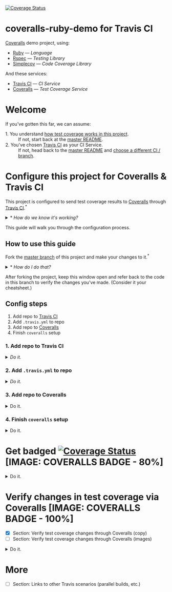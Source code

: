 [![Coverage Status](https://coveralls.io/repos/github/afinetooth/coveralls-demo-ruby/badge.svg?branch=travis)](https://coveralls.io/github/afinetooth/coveralls-demo-ruby?branch=travis)

# coveralls-ruby-demo for Travis CI

[Coveralls](https://coveralls.io/) demo project, using:

* [Ruby](https://www.ruby-lang.org/) — *Language*
* [Rspec](https://rspec.info/) — *Testing Library*
* [Simplecov](https://github.com/colszowka/simplecov) — *Code Coverage Library*

And these services:

* [Travis CI](http:://travis-ci.org) — *CI Service*
* [Coveralls](https://coveralls.io/) — *Test Coverage Service*

# Welcome

If you've gotten this far, we can assume:
   
<dl>
  <dt>1. You understand <a href="https://github.com/afinetooth/coveralls-demo-ruby#1-understand-test-coverage-in-this-project">how test coverage works in this project</a>.</dt>
  <dd>If not, start back at the <a href="https://github.com/afinetooth/coveralls-demo-ruby">master README</a>.</dd>

  <dt>2. You've chosen <a href="https://travis-ci.org/">Travis CI</a> as your CI Service.</dt>
  <dd>If not, head back to the <a href="https://github.com/afinetooth/coveralls-demo-ruby">master README</a> and <a href="https://github.com/afinetooth/coveralls-demo-ruby#which-ci-service-will-you-use">choose a different CI / branch</a>.</dd>
</dl>

# Configure this project for Coveralls & Travis CI

This project is configured to send test coverage results to [Coveralls](https://coveralls.io/) through [Travis CI](https://travis-ci.org/).<sup>*</sup>

<details>
   <summary>* <em>How do we know it's working?</em></summary>

---

Notice the Coveralls badge at the top of the page:

[![Coverage Status](https://coveralls.io/repos/github/afinetooth/coveralls-demo-ruby/badge.svg?branch=travis)](https://coveralls.io/github/afinetooth/coveralls-demo-ruby?branch=travis)

That tells us we're configured correctly and successfully receiving coverage reports back from [Coveralls](https://coveralls.io/).

---

</details>

This guide will walk you through the configuration process.

## How to use this guide

Fork the [master branch](https://github.com/afinetooth/coveralls-demo-ruby/tree/master) of this project and make your changes to it.<sup>*</sup> 

<details>
   <summary>* <em>How do I do that?</em></summary>
   
---

<details>
   <summary><strong>1. Fork the project</strong></summary>

---

Click the __Fork__ button:

![fork-this-project.png](../media/media/fork-this-project.png)

GitHub will tell you it's working on your fork:

![forking-this-project.png](../media/media/forking-this-project.png)

When it's done, you'll see a new repo that looks just like the original, called `coveralls-demo-ruby`, only now you'll notice it belongs to you:

![you-forked-this-project.png](../media/media/you-forked-this-project.png)

---

</details>

<details>
   <summary><strong>2. Clone the project</strong></summary>

---


Click the __Clone or download__ button, then click the __Clipboard icon__ to copy the URL:

![clone-this-project.png](../media/media/clone-this-project.png)

Now go to your terminal and enter the clone command:

```
git clone git@github.com:<your-github-username>/coveralls-demo-ruby.git
```

Your results should look something like this:

```
Cloning into 'coveralls-demo-ruby'...
Enter passphrase for key '/Users/jameskessler/.ssh/id_rsa': 
remote: Enumerating objects: 66, done.
remote: Counting objects: 100% (66/66), done.
remote: Compressing objects: 100% (66/66), done.
remote: Total 543 (delta 40), reused 0 (delta 0), pack-reused 477
Receiving objects: 100% (543/543), 2.51 MiB | 3.05 MiB/s, done.
Resolving deltas: 100% (335/335), done.
```

Great. Now you have a working copy of the project on your local machine.

---

</details>

<details>
   <summary><strong>3. Create a new working branch</strong></summary>

---

Change directories into the project directory:

```
cd coveralls-demo-ruby/
```

And create the new working branch:

*(Call the new branch whatever you wish, for instance: `travis-ci`.)*

```
git checkout -b travis-ci
```

Great. Now you're in a working branch where you can make changes to your own copy of this repo.

You're ready to continue with this guide.

</details>

---

</details>

After forking the project, keep this window open and refer back to the code in this branch to verify the changes you've made. (Consider it your cheatsheet.)

## Config steps

1. Add repo to [Travis CI](https://travis-ci.org/)
2. Add `.travis.yml` to repo
3. Add repo to [Coveralls](https://coveralls.io/)
4. Finish `coveralls` setup

### 1. Add repo to Travis CI

<details>
   <summary><em>Do it.</em></summary>
   
---
   
*If you haven't done so already, [fork this project](https://github.com/afinetooth/coveralls-demo-ruby/blob/travis/README.md#how-to-use-this-guide) and clone it down to your local machine so you're working with a local copy that belongs to you.*

*The rest of these steps apply to* <strong>your *project, not this one</strong>.*

---

To add a new public repo to Travis, __[Sign in](https://travis-ci.org/signin)__ at [http://travis-ci.org/](http://travis-ci.org/) with your GitHub login<sup>*</sup>:

![travis-ci-sign-in.png](../media/media/travis-ci-sign-in.png)

<details>
   <summary>* <em>Need to sign up?</em></summary>

---

Just click <strong><a target="_blank" href="https://travis-ci.org/signup">Sign up</a></strong> and use your GitHub login:

![travis-ci-sign-up.png](../media/media/travis-ci-sign-up.png)

---
</details>

Once you're signed in, click on your profile image on the uppper right and choose <strong>Settings</strong>, or go directly to:<br />
[https://travis-ci.org/account/repositories](https://travis-ci.org/account/repositories):

![travis-ci-settings-repos.png](../media/media/travis-ci-settings-repos.png)

<details>
   <summary><em>Wait! I don't see my repo!</em></summary>
   
---

If Travis doesn't already list all of your *public repos*, click the __Sync account__ button to refresh the list.<sup>*</sup>

<details>
   <summary>* <em>What about private repos?</em></summary>

---

<em><a href="http://travis-ci.org/">http://travis-ci.org/</a> is the free version of the Travis CI service that's always free for public repos. To manage private repos, you'll want to join the paid service at <a href="http://travis-ci.com/">http://travis-ci.com/</a>.</em>

</details>

---

</details>

To add your repo to Travis, simply click the toggle control next to your __repo name__, setting it to __ON__:

![travis-ci-settings-repos-coveralls-demo-ruby.png](../media/media/travis-ci-settings-repos-coveralls-demo-ruby.png)

<details>
   <summary><em>What about those settings?</em></summary>

---

<em>Not necessary right now. You can click on the <strong>Settings button</strong> next to your repo to see some basic configuration options, but for now let's leave everything there as-is.</em>

<em>Our looks like this:</em>

![travis-ci-settings-repos-coveralls-demo-ruby-settings.png](../media/media/travis-ci-settings-repos-coveralls-demo-ruby-settings.png)

---

</details>

__Great! [Travis](http://travis-ci.org/) is now tracking your repo.__

---

</details>

### 2. Add `.travis.yml` to repo

<details>
   <summary><em>Do it.</em></summary>
   
---

According to the <a href="https://docs.travis-ci.com/user/tutorial/">documentation</a>,<sup>*</sup> our next step is to add a `.travis.yml` config file to our repo.

<details>
   <summary>* <em>Where's that documentation?</em></summary>

---

<em>The free version of Travis CI doesn't offer as much hand-holding as the paid version. Clicking on <strong>Documentation</strong> in the footer even takes us to docs for the paid version of the service, which aren't 100% applicable for the free service.</em>

No matter, though. For us, the [Getting started with GitHub](https://docs.travis-ci.com/user/tutorial/#to-get-started-with-travis-ci-using-github) instructions still apply&mdash;<em>after the first three (3) steps aboout adding your repo to travis-ci.com</em>:

![travis-ci-docs-getting-started-with-github.png](../media/media/travis-ci-docs-getting-started-with-github.png)

That `.travis.yml` is for Ruby and applies well <em>enough</em> to our project...

![travis-ci-docs-getting-started-with-github-sample-travis-yml.png](../media/media/travis-ci-docs-getting-started-with-github-sample-travis-yml.png)

...with the exception that we're not using `jruby`. Instead, we're using "regular old ruby", or the MRI (or "Matz") version of Ruby, so our `.travis.yml` looks a little different from the example.

<details>
   <summary>* <em>What if my project's not in Ruby?</em></summary>
   
---

<em>If your project is in a different language, no worries. Travis CI provides a set of [language-specific guides](https://docs.travis-ci.com/user/language-specific/) for forming your `.travis.yml`. For instance, here's the guide for [Javascript with Node](https://docs.travis-ci.com/user/languages/javascript-with-nodejs/).</em>

<em>For this project we're using Ruby, so go with the Ruby config for now.</em>

</details>

---

</details>

Here's the version to use for your project:

```yaml
language: ruby
rvm:
- 2.6.3

script:
  - bundle exec rspec

notifications:
  email: false
```

<details>
   <summary><em>What do those settings mean?</em></summary>

---

Pretty straighforward:

```
language: ruby
rvm:
- 2.6.3
```

Tells Travis that our project is in `ruby`, specifically, version `2.6.3`.

(Moreover, we're using the default Ruby interpreter&mdash;MRI, or "Matz Ruby." If we were using a different interpreter, such as JRuby, then we'd need another line below `-2.6.3`, specifically `- jruby` (*same level of indentation*)).

```
script:
  - bundle exec rspec
```

Is telling Travis how to run our project.

In this case, we're asking Travis to run our test suite (RSpec).

Finally:

```
notifications:
  email: false
```

Tell Travis "don't send me an email every time I push a commit." Completely optional, just a suggestion to keep your first builds from being too noisy.

If you'd like to see how those emails look, just replace `false` with your email, like:

```
notifications:
  email: afinetooth@gmail.com
```

And that's it. Pretty simple, right?

<details>
   <summary><em>Hey, why is my `.travis.yml` different from the version in this branch?</em></summary>

---

Your version is simpler than ours for one reason.

Our `.travis.yml` looks like this:

```yaml
language: ruby
rvm:
- 2.6.3

branches:
  only:
  - travis
  except:
  - master

script:
  - bundle exec rspec

notifications:
  email: false
```

Where the difference is this section:

```yaml
branches:
  only:
  - travis
  except:
  - master
```

That `branches:` section just means we're doing something a little fancier around our branches compared to your project.

Specifically, in our project we only want to run builds on pushes to our `travis` branch, which is the only branch we've configured to work with Travis CI. (Other branches work with other CI services.)

Therefore, we use the `only:` declaration and specify `travis` (*for the `travis` branch*).

For good measure, we've also added the `except:` declaration&mdash;not strictly necessary, but informative in that we never want to to run builds on commits to our `master` branch. That's because our master branch is meant to remain a pristine area of unconfigured demo code. (Code that will run nowhere except on our local machine.)

By contrast, your first Travis config can be more "plain vanilla," permitting builds on any branch you might create on your project. 

Thus, no need for you to declare anything under `branches:`.

</details>

---

</details>

Just paste those contents into a new, empty file in your IDE titled `.travis.yml`.

Then commit it:

```
git add .
git commit -m "Add .travis.yml."
```

Then add the file to your repo by pushing it up to GitHub:

```
git push -u origin <my-new-branch>
```

And guess what? 

__That's it! Travis is building your project in a remote CI environment.__

<details>
   <summary><em>Prove it!</em></summary> 
   
---

Travis started your first build the moment you pushed your last commit:

```
git push -u origin <my-new-branch>
```

To prove that to yourself, just visit [Travis](https://travis-ci.org/) to see your first build.

For us, that meant going here:<br />
[https://travis-ci.org/github/afinetooth/coveralls-demo-ruby](https://travis-ci.org/github/afinetooth/coveralls-demo-ruby) 

Your URL will be different, but should follow this format:

```
https://travis-ci.org/github/<your-github-username>/<your-github-repo>
```

Your first build should look something like this:

![travis-ci-first-build.png](../media/media/travis-ci-first-build.png)

Simply stated, a successful build&mdash;albeit, without much going on.

Notice those test results, which look the same as on our local machine:

```
$ bundle exec rspec

ClassOne
  covered
    returns 'covered'
    
Finished in 0.00176 seconds (files took 0.13071 seconds to load)
1 example, 0 failures

Coverage report generated for RSpec to /home/travis/build/afinetooth/coveralls-demo-ruby/coverage. 4 / 5 LOC (80.0%) covered.
The command "bundle exec rspec" exited with 0.
```

That means our tests passed and therefore our build succeeded.

</details>

Now, let's tell Travis to start sending its test results to Coveralls.

---

</details>

### 3. Add repo to Coveralls

<details>
   <summary>Do it.</summary>
   
---
   
To add your repo to [Coveralls](https://coveralls.io/sign-in), go to [http://coveralls.io/sign-in](https://coveralls.io/sign-in) and __Sign In__ with GitHub:

![coveralls-sign-in.png](../media/media/coveralls-sign-in.png)

Upon first sign-in, you won't have any active repos, so go to [Add Repos](https://coveralls.io/repos/new) and find a list of your public repos:

![coveralls-add-repo.png](../media/media/coveralls-add-repo.png)

To add your repo, simply click the __Toggle control__ next to your __repo name__, switching it to __ON__:

![coveralls-add-repo-turn-on.png](../media/media/coveralls-add-repo-turn-on.png)

<details>
   <summary><em>Wait, I don't see my repo!</em></summary>
   
---

In that case, click on the __Sync Repos button__ in the upper right:

![coveralls-add-repo-sync-repos.png](../media/media/coveralls-add-repo-sync-repos.png)

<details>
   <summary><em>What about my private repos?</em></summary>
   
---

[Coveralls](https://coveralls.io/) is free to use for public repos. To add private repos, you'll need to [subscribe](http://coveralls.io/sign-up). 

</details>

---

</details>

Great! [Coveralls](https://coveralls.io/) is now tracking your repo.

---

</details>

### 4. Finish `coveralls` setup

<details>
   <summary>Do it.</summary>
   
---

[Coveralls](https://coveralls.io/) provides easy-to-follow setup instructions for each new repo.

To access them, just click the __Details button__ next to your repo name:

![coveralls-add-repo-turn-on.png](../media/media/coveralls-add-repo-turn-on.png)

And follow the steps presented:

![coveralls-new-repo-setup.png](../media/media/coveralls-new-repo-setup.png)
   
Our first step is technically optional, but in the interest of good form let's add a new file called `.coveralls.yml` to our repo with the following contents:

```yaml
service-name: travis-ci
```

<details>
   <summary><em>Why is this optional?</em></summary>
   
---

Adding a `.coveralls.yml` is technically optional for [Coveralls](https://coveralls.io/) because [Travis CI](http://travis-ci.org/) is Coveralls' default CI service. Coveralls was originally created for use with [Travis CI (dot org)](http://travis-ci.org/) and has since grown to support more Ci services.

---

</details>

*We don't need to add a `repo-token` to our `.coveralls.yml` file at this time, so we can skip that part.*

Next step, add the `coveralls` gem to our Gemfile:

```ruby
gem 'coveralls', require: false
```

And for good measure, since there's currently a conflict between the `coveralls` gem and the latest version of `simplecov`, let's lock down the version of `simplecov` we'll use in our project. In your Gemfile, add this line *above* the line, `gem 'coveralls', require: false` so the last two lines of our Gemfile look like this:

```ruby
gem 'simplecov', '0.16'
gem 'coveralls', require: false
```

Since we're changing the version of our `simplecov` gem, we need to update the gems in our project with this command:

```
bundle install
```

Last step, let's add a line of code that invokes `coveralls` to the very top of our test suite's helper file. For our test suite, [RSpec](http://rspec.info), that's `spec_helper.rb`:

```ruby
require 'coveralls'
Coveralls.wear!

# Your code here
```

Save the file.

Commit your changes:

```
git add .
git commit -m "Add coveralls gem and .coveralls.yml."
```

Push them up to GitHub:

```
git push
```

And that's it!

Coverage for your next Travis build will now appear on the details page for your repo, in place of the instructions we just followed.

Your URL for that page will have the format:

```
https://coveralls.io/github/<your-github-username>/<your-github-repo-name>
```

Your first code coverage report will look something like this:

![coveralls-first-coverage-report.png](../media/media/coveralls-first-coverage-report.png)

Congratulations, you're sending code coverage results to [Coveralls](https://coveralls.io/).

---

</details>

# Get badged [![Coverage Status](https://coveralls.io/repos/github/afinetooth/coveralls-demo-ruby/badge.svg?branch=travis)](https://coveralls.io/github/afinetooth/coveralls-demo-ruby?branch=travis) [IMAGE: COVERALLS BADGE - 80%]

<details>
   <summary>Do it.</summary>
   
---

At the bottom of your Coveralls start page:

![coveralls-first-coverage-report.png](../media/media/coveralls-first-coverage-report.png)

You'll see a box like this instructing you to badge your repo:

![coveralls-badge-your-repo.png](../media/media/coveralls-badge-your-repo.png)

Click on the __Embed button__ and choose the version of markup that applies for you:

![coveralls-badge-your-repo-choose-embed-markup.png](../media/media/coveralls-badge-your-repo-choose-embed-markup.png)

*(For a GitHub README, that's the __Markdown__ version.)*

Then paste the markup into the top of your README, and...

__Voilà__:

[![Coverage Status](https://coveralls.io/repos/github/afinetooth/coveralls-demo-ruby/badge.svg?branch=travis)](https://coveralls.io/github/afinetooth/coveralls-demo-ruby?branch=travis)

__Your repo is badged!__

---

</details>

# Verify changes in test coverage via Coveralls [IMAGE: COVERALLS BADGE - 100%]

- [x] Section: Verify test coverage changes through Coveralls (copy)
- [ ] Section: Verify test coverage changes through Coveralls (images)

<details>
   <summary>Do it. </summary>
   
---

Since you understand [how test coverage works in this project](https://github.com/afinetooth/coveralls-demo-ruby#1-understand-test-coverage-in-this-project), let's verify those same results through the [Coveralls](https://coveralls.io/) service. 

If you completed the steps above, and [Travis CI](https://travis-ci.org/) pushed your first build to [Coveralls](https://coveralls.io/), you'll note that coverage stands at 80%:

[SCREENSHOT: COVERALLS FIRST BUILD - 80%]

The badge on your repo reinforces that:

[IMAGE: COVERALLS BADGE 80%]

Let's add a test that lifts coverage to 100%.

To do that, open the test file, `/spec/class_one_spec.rb`, and uncomment the second test in the file, so that this:

```ruby
require 'spec_helper'
require 'class_one'

describe ClassOne do

  describe "covered" do
    it "returns 'covered'" do
      expect(ClassOne.covered).to eql("covered")
    end
  end

  # Uncomment below to achieve 100% coverage
  # describe "uncovered" do
  #   it "returns 'uncovered'" do
  #     expect(ClassOne.uncovered).to eql("uncovered")
  #   end
  # end
end
```

Becomes this:

```ruby
require 'spec_helper'
require 'class_one'

describe ClassOne do

  describe "covered" do
    it "returns 'covered'" do
      expect(ClassOne.covered).to eql("covered")
    end
  end

  # Uncomment below to achieve 100% coverage
  describe "uncovered" do
    it "returns 'uncovered'" do
      expect(ClassOne.uncovered).to eql("uncovered")
    end
  end
end
```

Save the file, commit the change and push it to GitHub:

```
git commit -m "Add tests."
git push
```

That push will trigger a [new build at Travis CI](#):

[SCREENSHOT: NEW TRAVIS BUILD]

Which in turn triggers a [new build at Coveralls](#):

[SCREENSHOT: NEW COVERALLS BUILD - 100%]

Which now reads 100%:

[IMAGE: CLOSE-UP OF 100%]

Which is reinforced by your updated badge:

[IMAGE: COVERALLS BADGE - 100%]

__Bam. Automated test coverage updates from Coveralls.__

---

</details>

# More

- [ ] Section: Links to other Travis scenarios (parallel builds, etc.)
